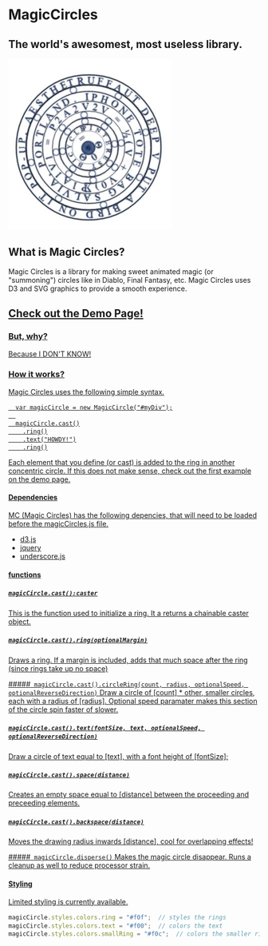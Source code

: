 MagicCircles
============

The world's awesomest, most useless library.
-----------------------------

![Magic Circle Man](https://raw.githubusercontent.com/danielstern/MagicCircles/master/logo.jpg)

What is Magic Circles?
--------
Magic Circles is a library for making sweet animated magic (or "summoning") circles like in Diablo, Final Fantasy, etc. Magic Circles uses D3 and SVG graphics to provide a smooth experience.

<h2>
  <a href="http://azureda.com/magicCircles/demo.html">Check out the Demo Page!
</h2>

### But, why?
Because I DON'T KNOW!

### How it works?
Magic Circles uses the following simple syntax.

```
  var magicCircle = new MagicCircle("#myDiv");
  
  magicCircle.cast()
    .ring()
    .text("HOWDY!")
    .ring()
```

Each element that you define (or cast) is added to the ring in another concentric circle. If this does not make sense, check out the first example on the demo page.

#### Dependencies
MC (Magic Circles) has the following depencies, that will need to be loaded before the magicCircles.js file.

- d3.js
- jquery
- underscore.js


#### functions

##### `magicCircle.cast():caster`
This is the function used to initialize a ring. It a returns a chainable caster object.
  
##### `magicCircle.cast().ring(optionalMargin)`
Draws a ring. If a margin is included, adds that much space after the ring (since rings take up no space)
  
#####` magicCircle.cast().circleRing(count, radius, optionalSpeed, optionalReverseDirection)`
Draw a circle of [count] * other, smaller circles, each with a radius of [radius]. Optional speed paramater makes this section of the circle spin faster of slower.

##### `magicCircle.cast().text(fontSize, text, optionalSpeed, optionalReverseDirection)`
Draw a circle of text equal to [text], with a font height of [fontSize];

##### `magicCircle.cast().space(distance)`
Creates an empty space equal to [distance] between the proceeding and preceeding elements.

##### `magicCircle.cast().backspace(distance)`
Moves the drawing radius inwards [distance], cool for overlapping effects!

#####` magicCircle.disperse()`
Makes the magic circle disappear. Runs a cleanup as well to reduce processor strain.


#### Styling
Limited styling is currently available.

```javascript
magicCircle.styles.colors.ring = "#f0f";  // styles the rings
magicCircle.styles.colors.text = "#f00";  // colors the text
magicCircle.styles.colors.smallRing = "#f0c";  // colors the smaller rings in circleRing()
```

